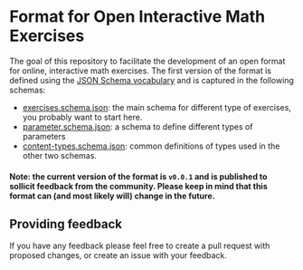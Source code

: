 # Format for Open Interactive Math Exercises

The goal of this repository to facilitate the development of an open format for online, interactive math exercises.
The first version of the format is defined using the [JSON Schema vocabulary](http://json-schema.org/) and is captured in the following schemas:

- [exercises.schema.json](./exercise.schema.json): the main schema for different type of exercises, you probably want to start here.
- [parameter.schema.json](./parameter.schema.json): a schema to define different types of parameters
- [content-types.schema.json](./content-types.schema.json): common definitions of types used in the other two schemas. 

#### Note: the current version of the format is `v0.0.1` and is published to sollicit feedback from the community. Please keep in mind that this format can (and most likely will) change in the future.

## Providing feedback
If you have any feedback please feel free to create a pull request with proposed changes, or create an issue with your feedback.
